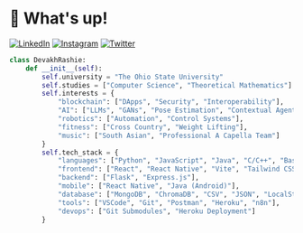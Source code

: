 # 🚀 What's up!

[![LinkedIn](https://img.shields.io/badge/LinkedIn-Connect-blue)](https://www.linkedin.com/in/devrashie)
[![Instagram](https://img.shields.io/badge/Instagram-Follow-E4405F)](https://www.instagram.com/devrashie/)
[![Twitter](https://img.shields.io/twitter/follow/devrashie)](https://x.com/devrashie/)


```python
class DevakhRashie:
    def __init__(self):
        self.university = "The Ohio State University"
        self.studies = ["Computer Science", "Theoretical Mathematics"]
        self.interests = {
            "blockchain": ["DApps", "Security", "Interoperability"],
            "AI": ["LLMs", "GANs", "Pose Estimation", "Contextual Agents"],
            "robotics": ["Automation", "Control Systems"],
            "fitness": ["Cross Country", "Weight Lifting"],
            "music": ["South Asian", "Professional A Capella Team"]
        }
        self.tech_stack = {
            "languages": ["Python", "JavaScript", "Java", "C/C++", "Bash"],
            "frontend": ["React", "React Native", "Vite", "Tailwind CSS"],
            "backend": ["Flask", "Express.js"],
            "mobile": ["React Native", "Java (Android)"],
            "database": ["MongoDB", "ChromaDB", "CSV", "JSON", "LocalStorage"],
            "tools": ["VSCode", "Git", "Postman", "Heroku", "n8n"],
            "devops": ["Git Submodules", "Heroku Deployment"]
        }
```
